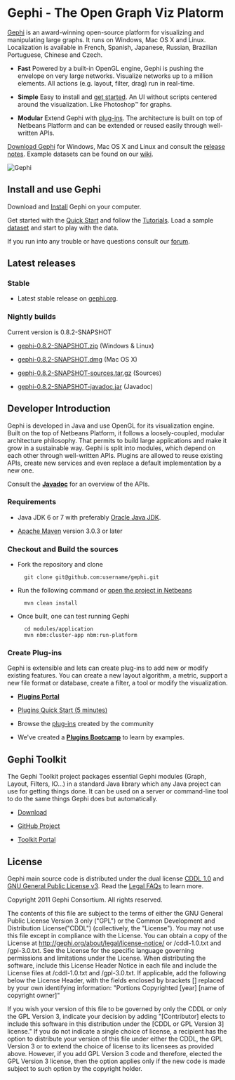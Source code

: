 # Gephi - The Open Graph Viz Platorm

[Gephi](http://gephi.org) is an award-winning open-source platform for visualizing and manipulating large graphs. It runs on Windows, Mac OS X and Linux. Localization is available in French, Spanish, Japanese, Russian, Brazilian Portuguese, Chinese and Czech.

- **Fast** Powered by a built-in OpenGL engine, Gephi is pushing the envelope on very large networks. Visualize networks up to a million elements. All actions (e.g. layout, filter, drag) run in real-time.

- **Simple** Easy to install and [get started](http://gephi.org/users/quick-start/). An UI without scripts centered around the visualization. Like Photoshop™ for graphs.

- **Modular** Extend Gephi with [plug-ins](http://gephi.org/plugins/). The architecture is built on top of Netbeans Platform and can be extended or reused easily through well-written APIs.

[Download Gephi](http://gephi.org/users/download/) for Windows, Mac OS X and Linux and consult the [release notes](https://wiki.gephi.org/index.php/Gephi_Releases). Example datasets can be found on our [wiki](https://wiki.gephi.org/index.php?title=Datasets).

![Gephi](http://gephi.org/wp-content/themes/gephi/images/screenshots/select-tool-mini.png)

## Install and use Gephi

Download and [Install](http://gephi.org/users/install) Gephi on your computer. 

Get started with the [Quick Start](http://gephi.org/users/quick-start/) and follow the [Tutorials](http://gephi.org/users/). Load a sample [dataset](https://wiki.gephi.org/index.php?title=Datasets) and start to play with the data.

If you run into any trouble or have questions consult our [forum](http://forum.gephi.org).

## Latest releases

### Stable

- Latest stable release on [gephi.org](http://gephi.org/download).

### Nightly builds

Current version is 0.8.2-SNAPSHOT

- [gephi-0.8.2-SNAPSHOT.zip](http://nexus.gephi.org/nexus/service/local/artifact/maven/content?r=snapshots&g=org.gephi&a=gephi&v=0.8.2-SNAPSHOT&p=dmg) (Windows & Linux)

- [gephi-0.8.2-SNAPSHOT.dmg](http://nexus.gephi.org/nexus/service/local/artifact/maven/content?r=snapshots&g=org.gephi&a=gephi&v=0.8.2-SNAPSHOT&p=dmg) (Mac OS X)

- [gephi-0.8.2-SNAPSHOT-sources.tar.gz](http://nexus.gephi.org/nexus/service/local/artifact/maven/redirect?r=snapshots&g=org.gephi&a=gephi-parent&v=0.8.2-SNAPSHOT&c=sources&p=tar.gz) (Sources)

- [gephi-0.8.2-SNAPSHOT-javadoc.jar](http://nexus.gephi.org/nexus/service/local/artifact/maven/redirect?r=snapshots&g=org.gephi&a=gephi-parent&v=0.8.2-SNAPSHOT&c=javadoc&p=jar) (Javadoc)

## Developer Introduction

Gephi is developed in Java and use OpenGL for its visualization engine. Built on the top of Netbeans Platform, it follows a loosely-coupled, modular architecture philosophy. That permits to build large applications and make it grow in a sustainable way. Gephi is split into modules, which depend on each other through well-written APIs. Plugins are allowed to reuse existing APIs, create new services and even replace a default implementation by a new one.

Consult the [**Javadoc**](http://gephi.org/docs) for an overview of the APIs.

### Requirements

- Java JDK 6 or 7 with preferably [Oracle Java JDK](http://java.com/en/).

- [Apache Maven](http://maven.apache.org/) version 3.0.3 or later

### Checkout and Build the sources

- Fork the repository and clone

        git clone git@github.com:username/gephi.git

- Run the following command or [open the project in Netbeans](http://wiki.gephi.org/index.php/Build_Gephi)

        mvn clean install

- Once built, one can test running Gephi

		cd modules/application
		mvn nbm:cluster-app nbm:run-platform

### Create Plug-ins

Gephi is extensible and lets can create plug-ins to add new or modify existing features. You can create a new layout algorithm, a metric, support a new file format or database, create a filter, a tool or modify the visualization.

- [**Plugins Portal**](http://wiki.gephi.org/index.php/Plugins_portal)

- [Plugins Quick Start (5 minutes)](http://wiki.gephi.org/index.php/Plugin_Quick_Start_(5_minutes))

- Browse the [plug-ins](http://gephi.org/plugins) created by the community

- We've created a [**Plugins Bootcamp**](https://github.com/gephi/gephi-plugins-bootcamp) to learn by examples.

## Gephi Toolkit

The Gephi Toolkit project packages essential Gephi modules (Graph, Layout, Filters, IO…) in a standard Java library which any Java project can use for getting things done. It can be used on a server or command-line tool to do the same things Gephi does but automatically.

- [Download](http://gephi.org/toolkit/)

- [GitHub Project](https://github.com/gephi/gephi-toolkit)

- [Toolkit Portal](https://wiki.gephi.org/index.php/Toolkit_portal)

## License

Gephi main source code is distributed under the dual license [CDDL 1.0](http://www.opensource.org/licenses/CDDL-1.0) and [GNU General Public License v3](http://www.gnu.org/licenses/gpl.html). Read the [Legal FAQs](https://gephi.org/about/legal/faq/)  to learn more.

Copyright 2011 Gephi Consortium. All rights reserved.

The contents of this file are subject to the terms of either the GNU
General Public License Version 3 only ("GPL") or the Common
Development and Distribution License("CDDL") (collectively, the
"License"). You may not use this file except in compliance with the
License. You can obtain a copy of the License at
http://gephi.org/about/legal/license-notice/
or /cddl-1.0.txt and /gpl-3.0.txt. See the License for the
specific language governing permissions and limitations under the
License.  When distributing the software, include this License Header
Notice in each file and include the License files at
/cddl-1.0.txt and /gpl-3.0.txt. If applicable, add the following below the
License Header, with the fields enclosed by brackets [] replaced by
your own identifying information:
"Portions Copyrighted [year] [name of copyright owner]"

If you wish your version of this file to be governed by only the CDDL
or only the GPL Version 3, indicate your decision by adding
"[Contributor] elects to include this software in this distribution
under the [CDDL or GPL Version 3] license." If you do not indicate a
single choice of license, a recipient has the option to distribute
your version of this file under either the CDDL, the GPL Version 3 or
to extend the choice of license to its licensees as provided above.
However, if you add GPL Version 3 code and therefore, elected the GPL
Version 3 license, then the option applies only if the new code is
made subject to such option by the copyright holder.
